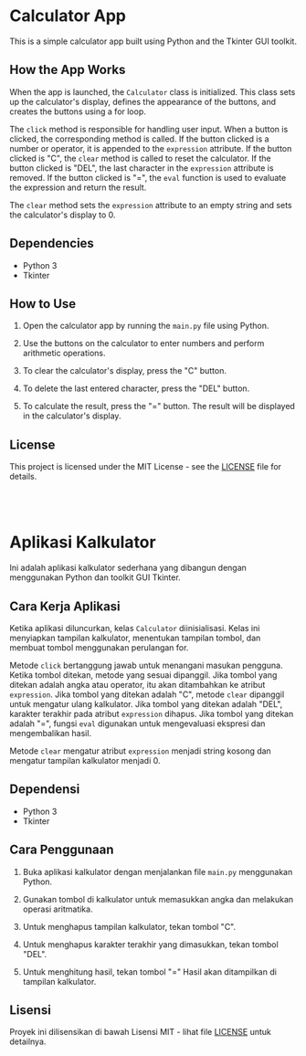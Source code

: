 # Calculator App

This is a simple calculator app built using Python and the Tkinter GUI toolkit.

## How the App Works

When the app is launched, the `Calculator` class is initialized. This class sets up the calculator's display, defines the appearance of the buttons, and creates the buttons using a for loop.

The `click` method is responsible for handling user input. When a button is clicked, the corresponding method is called. If the button clicked is a number or operator, it is appended to the `expression` attribute. If the button clicked is "C", the `clear` method is called to reset the calculator. If the button clicked is "DEL", the last character in the `expression` attribute is removed. If the button clicked is "=", the `eval` function is used to evaluate the expression and return the result.

The `clear` method sets the `expression` attribute to an empty string and sets the calculator's display to 0.

## Dependencies

- Python 3
- Tkinter

## How to Use

1. Open the calculator app by running the `main.py` file using Python.

2. Use the buttons on the calculator to enter numbers and perform arithmetic operations.

3. To clear the calculator's display, press the "C" button.

4. To delete the last entered character, press the "DEL" button.

5. To calculate the result, press the "=" button. The result will be displayed in the calculator's display.

## License

This project is licensed under the MIT License - see the [LICENSE](LICENSE) file for details.
<br>
<br>
<br>
<br>
# Aplikasi Kalkulator

Ini adalah aplikasi kalkulator sederhana yang dibangun dengan menggunakan Python dan toolkit GUI Tkinter.

## Cara Kerja Aplikasi

Ketika aplikasi diluncurkan, kelas `Calculator` diinisialisasi. Kelas ini menyiapkan tampilan kalkulator, menentukan tampilan tombol, dan membuat tombol menggunakan perulangan for.

Metode `click` bertanggung jawab untuk menangani masukan pengguna. Ketika tombol ditekan, metode yang sesuai dipanggil. Jika tombol yang ditekan adalah angka atau operator, itu akan ditambahkan ke atribut `expression`. Jika tombol yang ditekan adalah "C", metode `clear` dipanggil untuk mengatur ulang kalkulator. Jika tombol yang ditekan adalah "DEL", karakter terakhir pada atribut `expression` dihapus. Jika tombol yang ditekan adalah "=", fungsi `eval` digunakan untuk mengevaluasi ekspresi dan mengembalikan hasil.

Metode `clear` mengatur atribut `expression` menjadi string kosong dan mengatur tampilan kalkulator menjadi 0.

## Dependensi

- Python 3
- Tkinter

## Cara Penggunaan

1. Buka aplikasi kalkulator dengan menjalankan file `main.py` menggunakan Python.

2. Gunakan tombol di kalkulator untuk memasukkan angka dan melakukan operasi aritmatika.

3. Untuk menghapus tampilan kalkulator, tekan tombol "C".

4. Untuk menghapus karakter terakhir yang dimasukkan, tekan tombol "DEL".

5. Untuk menghitung hasil, tekan tombol "=" Hasil akan ditampilkan di tampilan kalkulator.

## Lisensi

Proyek ini dilisensikan di bawah Lisensi MIT - lihat file [LICENSE](LICENSE) untuk detailnya.

